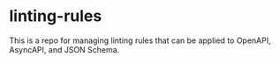 # linting-rules
This is a repo for managing linting rules that can be applied to OpenAPI, AsyncAPI, and JSON Schema.
